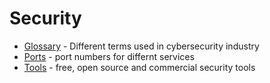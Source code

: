 # Security

* [Glossary](./glossary.md) - Different terms used in cybersecurity industry
* [Ports](./ports.md) - port numbers for differnt services
* [Tools](./tools.md) - free, open source and commercial security tools
